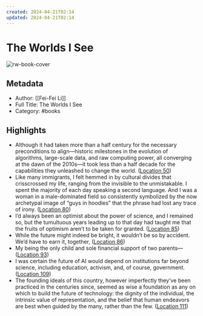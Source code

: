 ```yaml
---
created: 2024-04-21T02:14
updated: 2024-04-21T02:14
---
```

# The Worlds I See

![rw-book-cover](https://m.media-amazon.com/images/I/81blPlUVdyL._SY160.jpg)

## Metadata
- Author: [[Fei-Fei Li]]
- Full Title: The Worlds I See
- Category: #books

## Highlights
- Although it had taken more than a half century for the necessary preconditions to align—historic milestones in the evolution of algorithms, large-scale data, and raw computing power, all converging at the dawn of the 2010s—it took less than a half decade for the capabilities they unleashed to change the world. ([Location 50](https://readwise.io/to_kindle?action=open&asin=B0BPQSLVL6&location=50))
- Like many immigrants, I felt hemmed in by cultural divides that crisscrossed my life, ranging from the invisible to the unmistakable. I spent the majority of each day speaking a second language. And I was a woman in a male-dominated field so consistently symbolized by the now archetypal image of “guys in hoodies” that the phrase had lost any trace of irony. ([Location 80](https://readwise.io/to_kindle?action=open&asin=B0BPQSLVL6&location=80))
- I’d always been an optimist about the power of science, and I remained so, but the tumultuous years leading up to that day had taught me that the fruits of optimism aren’t to be taken for granted. ([Location 85](https://readwise.io/to_kindle?action=open&asin=B0BPQSLVL6&location=85))
- While the future might indeed be bright, it wouldn’t be so by accident. We’d have to earn it, together, ([Location 86](https://readwise.io/to_kindle?action=open&asin=B0BPQSLVL6&location=86))
- My being the only child and sole financial support of two parents— ([Location 93](https://readwise.io/to_kindle?action=open&asin=B0BPQSLVL6&location=93))
- I was certain the future of AI would depend on institutions far beyond science, including education, activism, and, of course, government. ([Location 109](https://readwise.io/to_kindle?action=open&asin=B0BPQSLVL6&location=109))
- The founding ideals of this country, however imperfectly they’ve been practiced in the centuries since, seemed as wise a foundation as any on which to build the future of technology: the dignity of the individual, the intrinsic value of representation, and the belief that human endeavors are best when guided by the many, rather than the few. ([Location 111](https://readwise.io/to_kindle?action=open&asin=B0BPQSLVL6&location=111))
